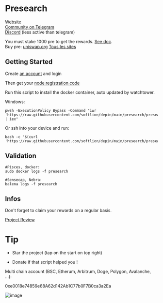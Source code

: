 # Presearch

[Website](https://presearch.com/signup?rid=4757851)  
[Community on Telegram](https://t.me/PresearchNodes)  
[Discord](https://discord.com/invite/KUpshRZz2n) (less active than telegram)

You must stake 1000 pre to get the rewards. [See doc](https://account.presearch.com/tokens/usage-rewards).  
Buy pre: [uniswap.org](uniswap.org) [Tous les sites](https://presearch.io/exchanges)

## Getting Started

Create [an account](https://presearch.com/signup?rid=4757851) and login

Then get your [node registration code](https://nodes.presearch.com/dashboard)

Run this script to install the docker container, auto updated by watchtower.

Windows:
```shell
pwsh -ExecutionPolicy Bypass -Command "iwr 'https://raw.githubusercontent.com/softlion/depin/main/presearch/presearch.ps1' | iex"
```

Or ssh into your device and run:
```shell
bash -c "$(curl 'https://raw.githubusercontent.com/softlion/depin/main/presearch/presearch.sh')"
```

## Validation

```shell
#Pisces, docker:
sudo docker logs -f presearch

#Sensecap, Nebra:
balena logs -f presearch
```

## Infos

Don't forget to claim your rewards on a regular basis.

[Project Review](https://wholovesburrito.com/product-review/presearch-node/#post-2120)

# Tip

* Star the project (tap on the start on top right)

* Donate if that script helped you !  

Multi chain account (BSC, Etherum, Arbitrum, Doge, Polygon, Avalanche, ...):

0xe0018e74856e68A62d142Ab1C77b0F7B0ca3a2Ea

![image](https://github.com/softlion/defli/assets/190756/9d4f1589-5f7f-46f4-ae0d-1190d2e22762)
